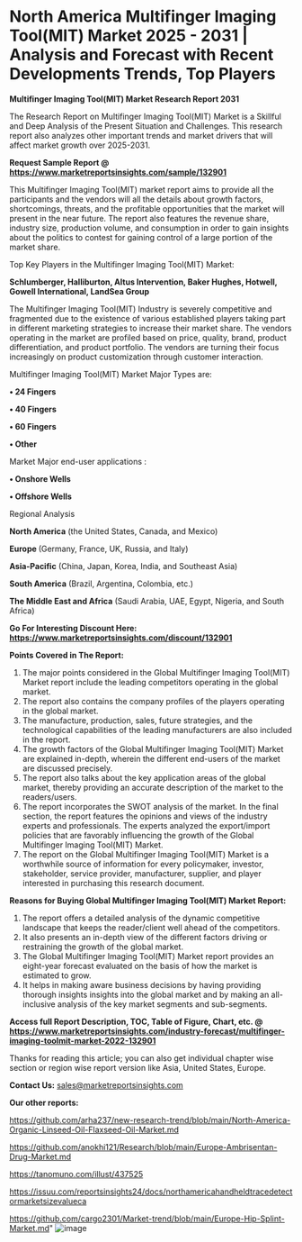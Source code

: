 # North America Multifinger Imaging Tool(MIT) Market 2025 - 2031 | Analysis and Forecast with Recent Developments Trends, Top Players

<strong>Multifinger Imaging Tool(MIT) Market Research Report 2031</strong>

The Research Report on Multifinger Imaging Tool(MIT) Market is a Skillful and Deep Analysis of the Present Situation and Challenges. This research report also analyzes other important trends and market drivers that will affect market growth over 2025-2031.

<strong>Request Sample Report @ <a href=https://www.marketreportsinsights.com/sample/132901>https://www.marketreportsinsights.com/sample/132901</a></strong>

This Multifinger Imaging Tool(MIT) market report aims to provide all the participants and the vendors will all the details about growth factors, shortcomings, threats, and the profitable opportunities that the market will present in the near future. The report also features the revenue share, industry size, production volume, and consumption in order to gain insights about the politics to contest for gaining control of a large portion of the market share.

Top Key Players in the Multifinger Imaging Tool(MIT) Market:

<strong>Schlumberger, Halliburton, Altus Intervention, Baker Hughes, Hotwell, Gowell International, LandSea Group</strong>

The Multifinger Imaging Tool(MIT) Industry is severely competitive and fragmented due to the existence of various established players taking part in different marketing strategies to increase their market share. The vendors operating in the market are profiled based on price, quality, brand, product differentiation, and product portfolio. The vendors are turning their focus increasingly on product customization through customer interaction.

Multifinger Imaging Tool(MIT) Market Major Types are:

<strong>• 24 Fingers

• 40 Fingers

• 60 Fingers

• Other</strong>

Market Major end-user applications :

<strong>• Onshore Wells

• Offshore Wells</strong>

Regional Analysis

</u><strong><b>North America</b></strong> (the United States, Canada, and Mexico)

<strong><b>Europe </b></strong>(Germany, France, UK, Russia, and Italy)

<strong><b>Asia-Pacific</b></strong> (China, Japan, Korea, India, and Southeast Asia)

<strong><b>South America</b></strong> (Brazil, Argentina, Colombia, etc.)

<strong><b>The Middle East and Africa</b></strong> (Saudi Arabia, UAE, Egypt, Nigeria, and South Africa)

<strong>Go For Interesting Discount Here: <a href=https://www.marketreportsinsights.com/discount/132901>https://www.marketreportsinsights.com/discount/132901</a></strong>

<strong>Points Covered in The Report:</strong>
<ol>
  <li>The major points considered in the Global Multifinger Imaging Tool(MIT) Market report include the leading competitors operating in the global market.</li>
  <li>The report also contains the company profiles of the players operating in the global market.</li>
  <li>The manufacture, production, sales, future strategies, and the technological capabilities of the leading manufacturers are also included in the report.</li>
  <li>The growth factors of the Global Multifinger Imaging Tool(MIT) Market are explained in-depth, wherein the different end-users of the market are discussed precisely.</li>
  <li>The report also talks about the key application areas of the global market, thereby providing an accurate description of the market to the readers/users.</li>
  <li>The report incorporates the SWOT analysis of the market. In the final section, the report features the opinions and views of the industry experts and professionals. The experts analyzed the export/import policies that are favorably influencing the growth of the Global Multifinger Imaging Tool(MIT) Market.</li>
  <li>The report on the Global Multifinger Imaging Tool(MIT) Market is a worthwhile source of information for every policymaker, investor, stakeholder, service provider, manufacturer, supplier, and player interested in purchasing this research document.</li>
</ol>
<strong>Reasons for Buying Global Multifinger Imaging Tool(MIT) Market Report:</strong>

<ol>
  <li>The report offers a detailed analysis of the dynamic competitive landscape that keeps the reader/client well ahead of the competitors.</li>
  <li>It also presents an in-depth view of the different factors driving or restraining the growth of the global market.</li>
  <li>The Global Multifinger Imaging Tool(MIT) Market report provides an eight-year forecast evaluated on the basis of how the market is estimated to grow.</li>
  <li>It helps in making aware business decisions by having providing thorough insights insights into the global market and by making an all-inclusive analysis of the key market segments and sub-segments.</li>
</ol>
<strong>Access full Report Description, TOC, Table of Figure, Chart, etc. @ <a href=https://www.marketreportsinsights.com/industry-forecast/multifinger-imaging-toolmit-market-2022-132901>https://www.marketreportsinsights.com/industry-forecast/multifinger-imaging-toolmit-market-2022-132901</a></strong>


Thanks for reading this article; you can also get individual chapter wise section or region wise report version like Asia, United States, Europe.

<strong>Contact Us:</strong>
sales@marketreportsinsights.com

<strong>Our other reports:</strong>

<a href=https://github.com/arha237/new-research-trend/blob/main/North-America-Organic-Linseed-Oil-Flaxseed-Oil-Market.md>https://github.com/arha237/new-research-trend/blob/main/North-America-Organic-Linseed-Oil-Flaxseed-Oil-Market.md</a>

<a href=https://github.com/anokhi121/Research/blob/main/Europe-Ambrisentan-Drug-Market.md>https://github.com/anokhi121/Research/blob/main/Europe-Ambrisentan-Drug-Market.md</a>

<a href=https://tanomuno.com/illust/437525>https://tanomuno.com/illust/437525</a>

<a href=https://issuu.com/reportsinsights24/docs/northamericahandheldtracedetectormarketsizevalueca>https://issuu.com/reportsinsights24/docs/northamericahandheldtracedetectormarketsizevalueca</a>

<a href=https://github.com/cargo2301/Market-trend/blob/main/Europe-Hip-Splint-Market.md>https://github.com/cargo2301/Market-trend/blob/main/Europe-Hip-Splint-Market.md</a>"
![image](https://github.com/user-attachments/assets/d1fafa61-018e-4651-98da-e3f0573a9309)

